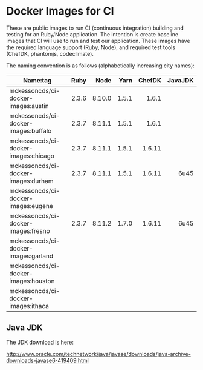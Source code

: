 Docker Images for CI
====================

These are public images to run CI (continuous integration) building and testing for an Ruby/Node application. The intention is create baseline images that CI will use to run and test our application. These images have the required language support (Ruby, Node), and required test tools (ChefDK, phantomjs, codeclimate).

The naming convention is as follows (alphabetically increasing city names):

| Name:tag                             | Ruby  | Node   | Yarn  | ChefDK | JavaJDK |
|--------------------------------------|------:|-------:|------:|-------:|--------:|
| mckessoncds/ci-docker-images:austin  | 2.3.6 | 8.10.0 | 1.5.1 |  1.6.1 |         |
| mckessoncds/ci-docker-images:buffalo | 2.3.7 | 8.11.1 | 1.5.1 |  1.6.1 |         |
| mckessoncds/ci-docker-images:chicago | 2.3.7 | 8.11.1 | 1.5.1 | 1.6.11 |         |
| mckessoncds/ci-docker-images:durham  | 2.3.7 | 8.11.1 | 1.5.1 | 1.6.11 |    6u45 |
| mckessoncds/ci-docker-images:eugene  |       |        |       |        |         |
| mckessoncds/ci-docker-images:fresno  | 2.3.7 | 8.11.2 | 1.7.0 | 1.6.11 |    6u45 |
| mckessoncds/ci-docker-images:garland |       |        |       |        |         |
| mckessoncds/ci-docker-images:houston |       |        |       |        |         |
| mckessoncds/ci-docker-images:ithaca  |       |        |       |        |         |

Java JDK
--------

The JDK download is here:

http://www.oracle.com/technetwork/java/javase/downloads/java-archive-downloads-javase6-419409.html
